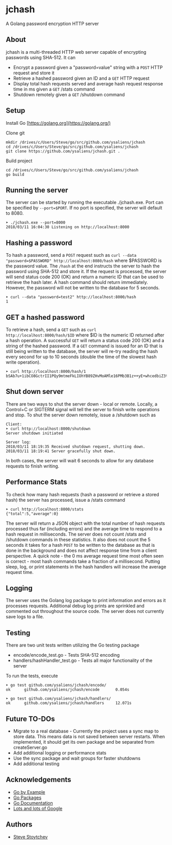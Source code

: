 # jchash

A Golang password encryption HTTP server

## About
jchash is a multi-threaded HTTP web server capable of encrypting passwords using SHA-512. It can
* Encrypt a password given a "password=value" string with a `POST` HTTP request and store it
* Retrieve a hashed password given an ID and a `GET` HTTP request
* Display total hash requests served and average hash request response time in ms given a `GET` /stats command
* Shutdown remotely given a `GET` /shutdown command

## Setup
Install Go [https://golang.org](https://golang.org/)

Clone git
```
mkdir /drives/c/Users/Steve/go/src/github.com/ysaliens/jchash
cd /drives/c/Users/Steve/go/src/github.com/ysaliens/jchash
git clone https://github.com/ysaliens/jchash.git .
```
Build project
```
cd /drives/c/Users/Steve/go/src/github.com/ysaliens/jchash
go build
```
## Running the server
The server can be started by running the executable ./jchash.exe. Port can be specified by `--port=$PORT`. If no port is specified, the server will default to 8080. 
```
➤ ./jchash.exe --port=8000
2018/03/11 16:04:30 Listening on http://localhost:8000
```

## Hashing a password
To hash a password, send a `POST` request such as `curl --data "password=$PASSWORD" http://localhost:8080/hash` where $PASSWORD is the password value. The `/hash` at the end instructs the server to hash the password using SHA-512 and store it. If the request is processed, the server will send status code 200 (OK) and return a numeric ID that can be used to retrieve the hash later. A hash command should return immediately. However, the password will not be written to the database for 5 seconds.
```
➤ curl --data "password=test2" http://localhost:8000/hash
1  
```
## GET a hashed password
To retrieve a hash, send a `GET` such as `curl http://localhost:8000/hash/$ID` where $ID is the numeric ID returned after a hash operation. A successful `GET` will return a status code 200 (OK) and a string of the hashed password. If a `GET` command is issued for an ID that is still being written to the database, the server will re-try reading the hash every second for up to 10 seconds (double the time of the slowest hash write operation). 
```
➤ curl http://localhost:8000/hash/1
bSAb7u+1ibCO8GctrII1PQy9mtmeFkLIOhYB89ZHvMoAMle16PMb3B1z++yE+whcedbiZ3t/+SfoI6VOeJFA2Q==
```
## Shut down server
There are two ways to shut the server down - local or remote. Locally, a Control+C or SIGTERM signal will tell the server to finish write operations and stop. To shut the server down remotely, issue a /shutdown such as 
```
Client:
➤ curl http://localhost:8000/shutdown
Server shutdown initiated

Server log:
2018/03/11 18:19:35 Received shutdown request, shutting down.
2018/03/11 18:19:41 Server gracefully shut down.
```
In both cases, the server will wait 6 seconds to allow for any database requests to finish writing.

## Performance Stats
To check how many hash requests (hash a password or retrieve a stored hash) the server has processed, issue a /stats command
```
➤ curl http://localhost:8000/stats
{"total":5,"average":0}
```
The server will return a JSON object with the total number of hash requests processed thus far (including errors) and the average time to respond to a hash request in milliseconds. The server does not count /stats and /shutdown commands in these statistics. It also does not count the 5 seconds it takes for a hash `POST` to be written to the database as that is done in the background and does not affect response time from a client perspective. A quick note - the 0 ms average request time most often seen is correct - most hash commands take a fraction of a millisecond. Putting sleep, log, or print statements in the hash handlers will increase the average request time.

## Logging
The server uses the Golang log package to print information and errors as it processes requests. Additional debug log prints are sprinkled and commented out throughout the source code. The server does not currently save logs to a file.

## Testing
There are two unit tests written utilizing the Go testing package
* encode/encode_test.go - Tests SHA-512 encoding
* handlers/hashHandler_test.go - Tests all major functionality of the server

To run the tests, execute
```
➤ go test github.com/ysaliens/jchash/encode/
ok      github.com/ysaliens/jchash/encode       0.054s

➤ go test github.com/ysaliens/jchash/handlers/
ok      github.com/ysaliens/jchash/handlers     12.071s
```
## Future TO-DOs
* Migrate to a real database - Currently the project uses a sync map to store data. This means data is not saved between server restarts. When implemented, it should get its own package and be separated from createServer.go
* Add additional logging or performance stats 
* Use the sync package and wait groups for faster shutdowns
* Add additional testing

## Acknowledgements
* [Go by Example](https://gobyexample.com/)
* [Go Packages](https://golang.org/pkg/)
* [Go Documentation](https://golang.org/doc/)
* [Lots and lots of Google](www.google.com)

## Authors
* [Steve Stoytchev](https://github.com/ysaliens)

